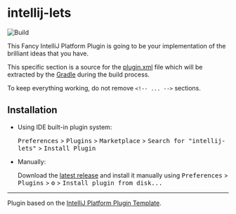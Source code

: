 # intellij-lets

![Build](https://github.com/lets-cli/intellij-lets/workflows/Build/badge.svg)

<!-- Plugin description -->
This Fancy IntelliJ Platform Plugin is going to be your implementation of the brilliant ideas that you have.

This specific section is a source for the [plugin.xml](./src/main/resources/META-INF/plugin.xml) file which will be
extracted by the [Gradle](./build.gradle.kts) during the build process.

To keep everything working, do not remove `<!-- ... -->` sections. 
<!-- Plugin description end -->

## Installation

- Using IDE built-in plugin system:
  
  <kbd>Preferences</kbd> > <kbd>Plugins</kbd> > <kbd>Marketplace</kbd> > <kbd>Search for "intellij-lets"</kbd> >
  <kbd>Install Plugin</kbd>
  
- Manually:

  Download the [latest release](https://github.com/lets-cli/intellij-lets/releases/latest) and install it manually using
  <kbd>Preferences</kbd> > <kbd>Plugins</kbd> > <kbd>⚙️</kbd> > <kbd>Install plugin from disk...</kbd>


---
Plugin based on the [IntelliJ Platform Plugin Template](https://github.com/JetBrains/intellij-platform-plugin-template).
